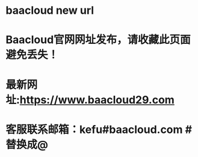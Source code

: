 # baacloud new url
# Baacloud官网网址发布，请收藏此页面避免丢失！

# 最新网址:https://www.baacloud29.com
# 客服联系邮箱：kefu#baacloud.com #替换成@
